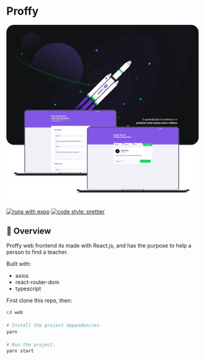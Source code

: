 # Proffy

![Ecoleta web](../.gitlab/web.png)
[![runs with expo](https://img.shields.io/badge/code%20style-universe-lightgrey?style=flat-square)](https://github.com/expo/expo/tree/master/packages/eslint-config-universe) [![code style: prettier](https://img.shields.io/badge/code_style-prettier-ff69b4.svg?style=flat-square)](https://github.com/prettier/prettier)

## 🚀 Overview

Proffy web frontend its made with React.js, and has the purpose to help a person to find a teacher.

Built with:

- axios
- react-router-dom
- typescript

First clone this repo, then:

```sh
cd web

# Install the project dependencies.
yarn

# Run the project.
yarn start
```
